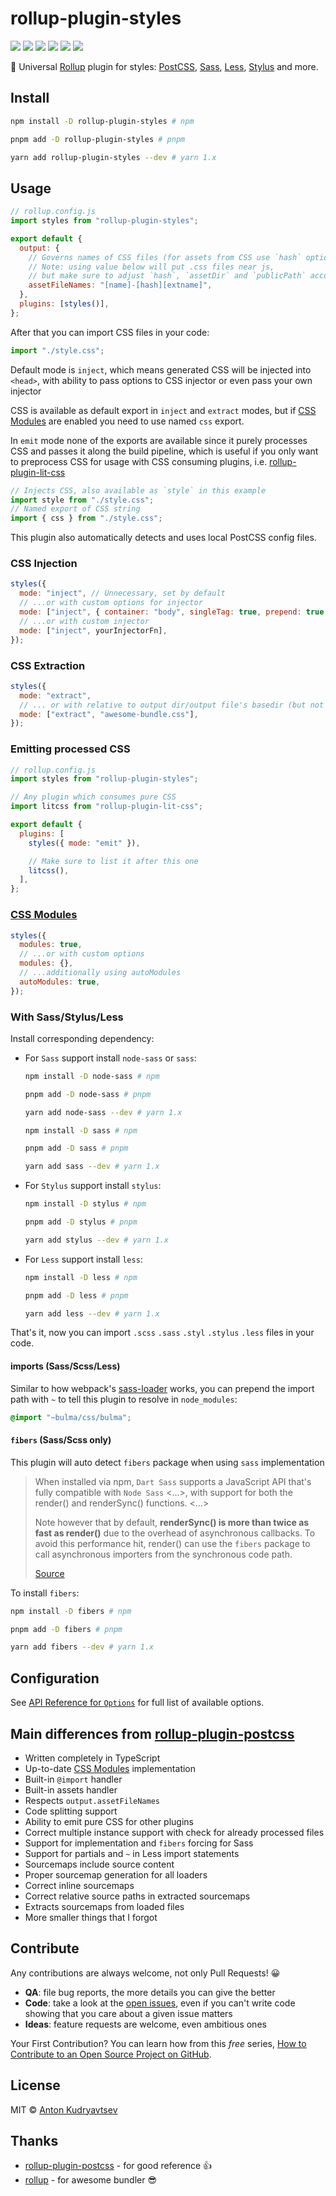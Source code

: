 # rollup-plugin-styles

<a href="https://www.npmjs.com/package/rollup-plugin-styles"><img src="https://img.shields.io/npm/v/rollup-plugin-styles"/></a>
<a href="https://www.npmjs.com/package/rollup-plugin-styles"><img src="https://img.shields.io/npm/dt/rollup-plugin-styles"/></a>
<a href="https://www.npmjs.com/package/rollup"><img src="https://img.shields.io/npm/dependency-version/rollup-plugin-styles/peer/rollup"/></a>
<a href="https://david-dm.org/Anidetrix/rollup-plugin-styles"><img src="https://img.shields.io/david/Anidetrix/rollup-plugin-styles"/></a>
<a href="https://codecov.io/gh/Anidetrix/rollup-plugin-styles"><img src="https://codecov.io/gh/Anidetrix/rollup-plugin-styles/branch/master/graph/badge.svg"/></a>
<a href="./LICENSE"><img src="https://img.shields.io/github/license/Anidetrix/rollup-plugin-styles"/></a>

🎨 Universal [Rollup](https://github.com/rollup/rollup) plugin for styles: [PostCSS](https://github.com/postcss/postcss), [Sass](https://github.com/sass/dart-sass), [Less](https://github.com/less/less.js), [Stylus](https://github.com/stylus/stylus) and more.

## Install

```bash
npm install -D rollup-plugin-styles # npm

pnpm add -D rollup-plugin-styles # pnpm

yarn add rollup-plugin-styles --dev # yarn 1.x
```

## Usage

```js
// rollup.config.js
import styles from "rollup-plugin-styles";

export default {
  output: {
    // Governs names of CSS files (for assets from CSS use `hash` option for url handler)
    // Note: using value below will put .css files near js,
    // but make sure to adjust `hash`, `assetDir` and `publicPath` accordingly as well
    assetFileNames: "[name]-[hash][extname]",
  },
  plugins: [styles()],
};
```

After that you can import CSS files in your code:

```js
import "./style.css";
```

Default mode is `inject`, which means generated CSS will be injected into `<head>`, with ability to pass options to CSS injector or even pass your own injector

CSS is available as default export in `inject` and `extract` modes, but if [CSS Modules](https://github.com/css-modules/css-modules) are enabled you need to use named `css` export.

In `emit` mode none of the exports are available since it purely processes CSS and passes it along the build pipeline, which is useful if you only want to preprocess CSS for usage with CSS consuming plugins, i.e. [rollup-plugin-lit-css](https://github.com/bennypowers/rollup-plugin-lit-css)

```js
// Injects CSS, also available as `style` in this example
import style from "./style.css";
// Named export of CSS string
import { css } from "./style.css";
```

This plugin also automatically detects and uses local PostCSS config files.

### CSS Injection

```js
styles({
  mode: "inject", // Unnecessary, set by default
  // ...or with custom options for injector
  mode: ["inject", { container: "body", singleTag: true, prepend: true }],
  // ...or with custom injector
  mode: ["inject", yourInjectorFn],
});
```

### CSS Extraction

```js
styles({
  mode: "extract",
  // ... or with relative to output dir/output file's basedir (but not outside of it).
  mode: ["extract", "awesome-bundle.css"],
});
```

### Emitting processed CSS

```js
// rollup.config.js
import styles from "rollup-plugin-styles";

// Any plugin which consumes pure CSS
import litcss from "rollup-plugin-lit-css";

export default {
  plugins: [
    styles({ mode: "emit" }),

    // Make sure to list it after this one
    litcss(),
  ],
};
```

### [CSS Modules](https://github.com/css-modules/css-modules)

```js
styles({
  modules: true,
  // ...or with custom options
  modules: {},
  // ...additionally using autoModules
  autoModules: true,
});
```

### With Sass/Stylus/Less

Install corresponding dependency:

- For `Sass` support install `node-sass` or `sass`:

  ```bash
  npm install -D node-sass # npm

  pnpm add -D node-sass # pnpm

  yarn add node-sass --dev # yarn 1.x
  ```

  ```bash
  npm install -D sass # npm

  pnpm add -D sass # pnpm

  yarn add sass --dev # yarn 1.x
  ```

- For `Stylus` support install `stylus`:

  ```bash
  npm install -D stylus # npm

  pnpm add -D stylus # pnpm

  yarn add stylus --dev # yarn 1.x
  ```

- For `Less` support install `less`:

  ```bash
  npm install -D less # npm

  pnpm add -D less # pnpm

  yarn add less --dev # yarn 1.x
  ```

That's it, now you can import `.scss` `.sass` `.styl` `.stylus` `.less` files in your code.

#### imports (**Sass/Scss/Less**)

Similar to how webpack's [sass-loader](https://github.com/webpack-contrib/sass-loader#resolving-import-at-rules) works, you can prepend the import path with `~` to tell this plugin to resolve in `node_modules`:

```scss
@import "~bulma/css/bulma";
```

#### `fibers` (**Sass/Scss only**)

This plugin will auto detect `fibers` package when using `sass` implementation

> When installed via npm, `Dart Sass` supports a JavaScript API that's fully compatible with `Node Sass` <...>, with support for both the render() and renderSync() functions. <...>
>
> Note however that by default, **renderSync() is more than twice as fast as render()** due to the overhead of asynchronous callbacks. To avoid this performance hit, render() can use the `fibers` package to call asynchronous importers from the synchronous code path.
>
> [Source](https://github.com/sass/dart-sass/blob/master/README.md#javascript-api)

To install `fibers`:

```bash
npm install -D fibers # npm

pnpm add -D fibers # pnpm

yarn add fibers --dev # yarn 1.x
```

## Configuration

See [API Reference for `Options`](https://anidetrix.github.io/rollup-plugin-styles/interfaces/options.html) for full list of available options.

## Main differences from [rollup-plugin-postcss](https://github.com/egoist/rollup-plugin-postcss)

- Written completely in TypeScript
- Up-to-date [CSS Modules](https://github.com/css-modules/css-modules) implementation
- Built-in `@import` handler
- Built-in assets handler
- Respects `output.assetFileNames`
- Code splitting support
- Ability to emit pure CSS for other plugins
- Correct multiple instance support with check for already processed files
- Support for implementation and `fibers` forcing for Sass
- Support for partials and `~` in Less import statements
- Sourcemaps include source content
- Proper sourcemap generation for all loaders
- Correct inline sourcemaps
- Correct relative source paths in extracted sourcemaps
- Extracts sourcemaps from loaded files
- More smaller things that I forgot

## Contribute

Any contributions are always welcome, not only Pull Requests! 😀

- **QA**: file bug reports, the more details you can give the better
- **Code**: take a look at the [open issues](https://github.com/Anidetrix/rollup-plugin-styles/issues), even if you can't write code showing that you care about a given issue matters
- **Ideas**: feature requests are welcome, even ambitious ones

Your First Contribution? You can learn how from this _free_ series, [How to Contribute to an Open Source Project on GitHub](https://egghead.io/series/how-to-contribute-to-an-open-source-project-on-github).

## License

MIT &copy; [Anton Kudryavtsev](https://github.com/Anidetrix)

## Thanks

- [rollup-plugin-postcss](https://github.com/egoist/rollup-plugin-postcss) - for good reference 👍
- [rollup](https://github.com/rollup/rollup) - for awesome bundler 😎
